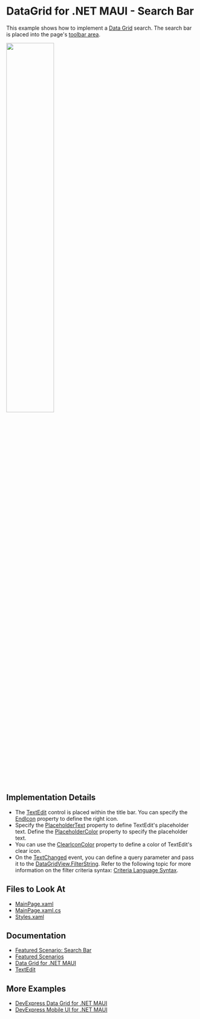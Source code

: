 <!-- default badges list -->
<!-- default badges end -->
# DataGrid for .NET MAUI - Search Bar

This example shows how to implement a [Data Grid](https://docs.devexpress.com/MAUI/403255/data-grid/data-grid) search. The search bar is placed into the page's [toolbar area](https://learn.microsoft.com/en-us/dotnet/api/microsoft.maui.controls.toolbaritem).

<img width="50%" src="https://user-images.githubusercontent.com/12169834/223110944-4904bf34-da91-4685-9656-fb7e09905d42.png"/>

## Implementation Details

* The [TextEdit](https://docs.devexpress.com/MAUI/DevExpress.Maui.Editors.TextEdit) control is placed within the title bar. You can specify the [EndIcon](https://docs.devexpress.com/MAUI/DevExpress.Maui.Editors.EditBase.ErrorIcon) property to define the right icon. 
* Specify the [PlaceholderText](https://docs.devexpress.com/MAUI/DevExpress.Maui.Editors.EditBase.PlaceholderText) property to define TextEdit's placeholder text. Define the [PlaceholderColor](https://docs.devexpress.com/MAUI/DevExpress.Maui.Editors.EditBase.PlaceholderColor) property to specify the placeholder text.
* You can use the [ClearIconColor](https://docs.devexpress.com/MAUI/DevExpress.Maui.Editors.EditBase.ClearIconColor) property to define a color of TextEdit's clear icon.
* On the [TextChanged](https://docs.devexpress.com/MAUI/DevExpress.Maui.Editors.TextEditBase.TextChanged) event, you can define a query parameter and pass it to the [DataGridView.FilterString](https://docs.devexpress.com/MAUI/DevExpress.Maui.DataGrid.DataGridView.FilterString). Refer to the following topic for more information on the filter criteria syntax: [Criteria Language Syntax](https://docs.devexpress.com/CoreLibraries/4928/devexpress-data-library/criteria-language-syntax).


## Files to Look At

* [MainPage.xaml](CS/MainPage.xaml)
* [MainPage.xaml.cs](CS/MainPage.xaml.cs)
* [Styles.xaml](CS/Resources/Styles/Styles.xaml)

## Documentation

* [Featured Scenario: Search Bar](https://docs.devexpress.com/MAUI/404301)
* [Featured Scenarios](https://docs.devexpress.com/MAUI/404291)
* [Data Grid for .NET MAUI](https://docs.devexpress.com/MAUI/403255/data-grid/data-grid)
* [TextEdit](https://docs.devexpress.com/MAUI/DevExpress.Maui.Editors.TextEdit)

## More Examples

* [DevExpress Data Grid for .NET MAUI](https://github.com/DevExpress-Examples/maui-data-grid/)
* [DevExpress Mobile UI for .NET MAUI](https://github.com/DevExpress-Examples/maui-demo-app/)